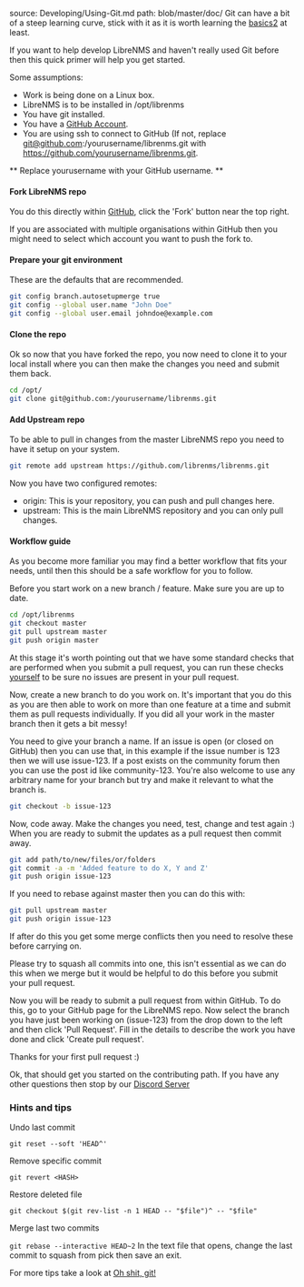 source: Developing/Using-Git.md
path: blob/master/doc/
Git can have a bit of a steep learning curve, stick with it as it is worth learning the [basics][1][2] at least.

If you want to help develop LibreNMS and haven't really used Git before then this quick primer will help you get started.

Some assumptions:

- Work is being done on a Linux box.
- LibreNMS is to be installed in /opt/librenms
- You have git installed.
- You have a [GitHub Account](https://github.com/).
- You are using ssh to connect to GitHub (If not, replace git@github.com:/yourusername/librenms.git with
https://github.com/yourusername/librenms.git.

** Replace yourusername with your GitHub username. **

#### Fork LibreNMS repo
You do this directly within [GitHub](https://github.com/librenms/librenms/fork), click the 'Fork' button near the top right.

If you are associated with multiple organisations within GitHub then you might need to select which account you want to
push the fork to.

#### Prepare your git environment
These are the defaults that are recommended.

```bash
git config branch.autosetupmerge true
git config --global user.name "John Doe"
git config --global user.email johndoe@example.com
```

#### Clone the repo
Ok so now that you have forked the repo, you now need to clone it to your local install where you can then make the
changes you need and submit them back.

```bash
cd /opt/
git clone git@github.com:/yourusername/librenms.git
```

#### Add Upstream repo
To be able to pull in changes from the master LibreNMS repo you need to have it setup on your system.

```bash
git remote add upstream https://github.com/librenms/librenms.git
```

Now you have two configured remotes:

- origin: This is your repository, you can push and pull changes here.
- upstream: This is the main LibreNMS repository and you can only pull changes.

#### Workflow guide
As you become more familiar you may find a better workflow that fits your needs, until then this should be a safe
workflow for you to follow.

Before you start work on a new branch / feature. Make sure you are up to date.
```bash
cd /opt/librenms
git checkout master
git pull upstream master
git push origin master
```

At this stage it's worth pointing out that we have some standard checks that are performed when you submit a 
pull request, you can run these checks [yourself](Validating-Code.md) to be sure no issues are present in your 
pull request.

Now, create a new branch to do you work on. It's important that you do this as you are then able to work on more than
one feature at a time and submit them as pull requests individually. If you did all your work in the master branch then
it gets a bit messy!

You need to give your branch a name. If an issue is open (or closed on GitHub) then you can use that, in this example if the issue number is 123 then we will use issue-123. If a post exists on the community forum then you can use the post id like community-123. You're also welcome to use any arbitrary name for your branch but try and make it relevant to what the branch is.

```bash
git checkout -b issue-123
```

Now, code away. Make the changes you need, test, change and test again :) When you are ready to submit the updates as a
pull request then commit away.

```bash
git add path/to/new/files/or/folders
git commit -a -m 'Added feature to do X, Y and Z'
git push origin issue-123
```

If you need to rebase against master then you can do this with:

```bash
git pull upstream master
git push origin issue-123
```

If after do this you get some merge conflicts then you need to resolve these before carrying on.

Please try to squash all commits into one, this isn't essential as we can do this when we merge but it would 
be helpful to do this before you submit your pull request.

Now you will be ready to submit a pull request from within GitHub. To do this, go to your GitHub page for the LibreNMS
repo. Now select the branch you have just been working on (issue-123) from the drop down to the left and then click
'Pull Request'. Fill in the details to describe the work you have done and click 'Create pull request'.

Thanks for your first pull request :)

Ok, that should get you started on the contributing path. If you have any other questions then stop by our [Discord Server](https://t.libren.ms/discord)

### Hints and tips

Undo last commit

`git reset --soft 'HEAD^'`

Remove specific commit

`git revert <HASH>`

Restore deleted file

`git checkout $(git rev-list -n 1 HEAD -- "$file")^ -- "$file"`

Merge last two commits

`git rebase --interactive HEAD~2`
In the text file that opens, change the last commit to squash from pick then save an exit.

For more tips take a look at [Oh shit, git!](http://ohshitgit.com/)

[1]: http://gitready.com
[2]: http://git-scm.com/book
